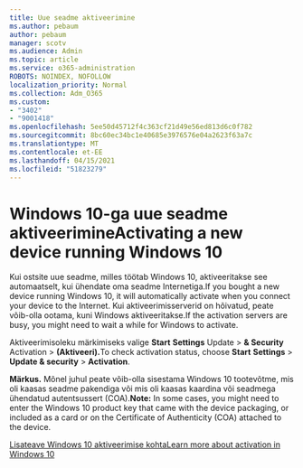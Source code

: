 ```yaml
---
title: Uue seadme aktiveerimine
ms.author: pebaum
author: pebaum
manager: scotv
ms.audience: Admin
ms.topic: article
ms.service: o365-administration
ROBOTS: NOINDEX, NOFOLLOW
localization_priority: Normal
ms.collection: Adm_O365
ms.custom:
- "3402"
- "9001418"
ms.openlocfilehash: 5ee50d45712f4c363cf21d49e56ed813d6c0f782
ms.sourcegitcommit: 8bc60ec34bc1e40685e3976576e04a2623f63a7c
ms.translationtype: MT
ms.contentlocale: et-EE
ms.lasthandoff: 04/15/2021
ms.locfileid: "51823279"
---
```

# <a name="activating-a-new-device-running-windows-10"></a><span data-ttu-id="13ba0-102">Windows 10-ga uue seadme aktiveerimine</span><span class="sxs-lookup"><span data-stu-id="13ba0-102">Activating a new device running Windows 10</span></span>

<span data-ttu-id="13ba0-103">Kui ostsite uue seadme, milles töötab Windows 10, aktiveeritakse see automaatselt, kui ühendate oma seadme Internetiga.</span><span class="sxs-lookup"><span data-stu-id="13ba0-103">If you bought a new device running Windows 10, it will automatically activate when you connect your device to the Internet.</span></span> <span data-ttu-id="13ba0-104">Kui aktiveerimisserverid on hõivatud, peate võib-olla ootama, kuni Windows aktiveeritakse.</span><span class="sxs-lookup"><span data-stu-id="13ba0-104">If the activation servers are busy, you might need to wait a while for Windows to activate.</span></span>

<span data-ttu-id="13ba0-105">Aktiveerimisoleku märkimiseks valige **Start** **Settings** Update  >  **& Security** Activation  >  **(Aktiveeri).**</span><span class="sxs-lookup"><span data-stu-id="13ba0-105">To check activation status, choose **Start** **Settings** > **Update & security** > **Activation**.</span></span>

<span data-ttu-id="13ba0-106">**Märkus.** Mõnel juhul peate võib-olla sisestama Windows 10 tootevõtme, mis oli kaasas seadme pakendiga või mis oli kaasas kaardina või seadmega ühendatud autentsussert (COA).</span><span class="sxs-lookup"><span data-stu-id="13ba0-106">**Note:** In some cases, you might need to enter the Windows 10 product key that came with the device packaging, or included as a card or on the Certificate of Authenticity (COA) attached to the device.</span></span>

[<span data-ttu-id="13ba0-107">Lisateave Windows 10 aktiveerimise kohta</span><span class="sxs-lookup"><span data-stu-id="13ba0-107">Learn more about activation in Windows 10</span></span>](https://support.microsoft.com/help/12440)